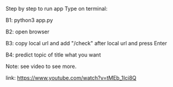 Step by step to run app
Type on terminal:

B1: python3 app.py

B2: open browser

B3: copy local url and add "/check" after local url and press Enter

B4: predict topic of title what you want

Note: see video to see more.

link: https://www.youtube.com/watch?v=tMEb_1Ici8Q
